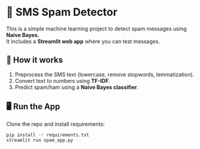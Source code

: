 # 📱 SMS Spam Detector

This is a simple machine learning project to detect spam messages using **Naive Bayes**.  
It includes a **Streamlit web app** where you can test messages.

## 🚀 How it works
1. Preprocess the SMS text (lowercase, remove stopwords, lemmatization).
2. Convert text to numbers using **TF-IDF**.
3. Predict spam/ham using a **Naive Bayes classifier**.

## 🖥️ Run the App
Clone the repo and install requirements:
```bash
pip install -r requirements.txt
streamlit run spam_app.py

